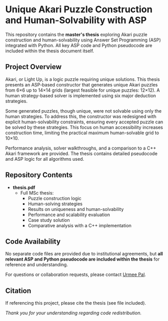 # Unique Akari Puzzle Construction and Human-Solvability with ASP

This repository contains the **master's thesis** exploring Akari puzzle construction and human-solvability using Answer Set Programming (ASP) integrated with Python. All key ASP code and Python pseudocode are included within the thesis document itself.

## Project Overview

Akari, or Light Up, is a logic puzzle requiring unique solutions. This thesis presents an ASP-based constructor that generates unique Akari puzzles from 6×6 up to 14×14 grids (largest feasible for unique puzzles: 12×12). A human strategy-based solver is implemented using six major deduction strategies.

Some generated puzzles, though unique, were not solvable using only the human strategies. To address this, the constructor was redesigned with explicit human-solvability constraints, ensuring every accepted puzzle can be solved by these strategies. This focus on human accessibility increases construction time, limiting the practical maximum human-solvable grid to 10×10.

Performance analysis, solver walkthroughs, and a comparison to a C++ Akari framework are provided. The thesis contains detailed pseudocode and ASP logic for all algorithms used.

## Repository Contents

- **thesis.pdf**  
  - Full MSc thesis:
    - Puzzle construction logic 
    - Human-solving strategies
    - Results on uniqueness and human-solvability
    - Performance and scalability evaluation
    - Case study solution
    - Comparative analysis with a C++ implementation

## Code Availability

No separate code files are provided due to institutional agreements, but **all relevant ASP and Python pseudocode are included within the thesis** for reference and understanding.

For questions or collaboration requests, please contact [Urmee Pal](mailto:urmeeacademicmsc@gmail.com).


## Citation

If referencing this project, please cite the thesis (see file included).

*Thank you for your understanding regarding code redistribution.*
